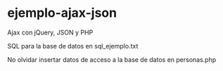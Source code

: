 # ejemplo-ajax-json
Ajax con jQuery, JSON y PHP

SQL para la base de datos en sql_ejemplo.txt

No olvidar insertar datos de acceso a la base de datos en personas.php

